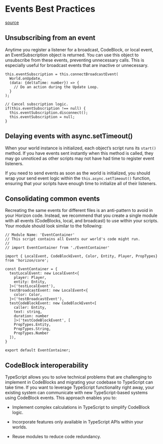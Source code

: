 # Events Best Practices

[source](https://developers.meta.com/horizon-worlds/learn/documentation/typescript/events/events-best-practices)

## Unsubscribing from an event

Anytime you register a listener for a broadcast, CodeBlock, or local event, an EventSubscription object is returned. You can use this object to unsubscribe from these events, preventing unnecessary calls. This is especially useful for broadcast events that are inactive or unnecessary.

```
this.eventSubscription = this.connectBroadcastEvent(
  World.onUpdate,
  (data: {deltaTime: number}) => {
    // Do an action during the Update Loop.
  }
);

// Cancel subscription logic.
if(this.eventSubscription !== null) {
  this.eventSubscription.disconnect();
  this.eventSubscription = null;
}
```

## Delaying events with async.setTimeout()

When your world instance is initialized, each object’s script runs its `start()` method. If you have events sent instantly when this method is called, they may go unnoticed as other scripts may not have had time to register event listeners.

If you need to send events as soon as the world is initialized, you should wrap your send event logic within the `this.async.setTimeout()` function, ensuring that your scripts have enough time to initialize all of their listeners.

## Consolidating common events

Recreating the same events for different files is an anti-pattern to avoid in your Horizon code. Instead, we recommend that you create a single module with all events (CodeBlocks, local, and broadcast) to use within your scripts. Your module should look similar to the following:

```
// Module Name: 'EventContainer'
// This script contains all Events our world's code might run.
//
// import EventContainer from './EventContainer'

import { LocalEvent, CodeBlockEvent, Color, Entity, Player, PropTypes} from 'horizon/core';

const EventContainer = {
  testLocalEvent: new LocalEvent<{
    player: Player,
    entity: Entity,
  }>('testLocalEvent'),
  testBroadcastEvent: new LocalEvent<{
    color: Color,
  }>('testBroadcastEvent'),
  testCodeBlockEvent: new CodeBlockEvent<[
    caller: Entity,
    text: string,
    duration: number
    ]>('testCodeBlockEvent', [
    PropTypes.Entity,
    PropTypes.String,
    PropTypes.Number
  ]),
}

export default EventContainer;
```

## CodeBlock interoperability

TypeScript allows you to solve technical problems that are challenging to implement in CodeBlocks and migrating your codebase to TypeScript can take time. If you want to leverage TypeScript functionality right away, your existing system can communicate with new TypeScript-based systems using CodeBlock events. This approach enables you to:

*   Implement complex calculations in TypeScript to simplify CodeBlock logic.

*   Incorporate features only available in TypeScript APIs within your worlds.

*   Reuse modules to reduce code redundancy.

 

 

 

 

 

 

 

 

 

 

 

 

 

 

 

 

 

 

 

 

 

 

 

 

 

 

 

 

 

 

 

 

 

 

 

 

 

 

 

 

 

 

 

 

 

 